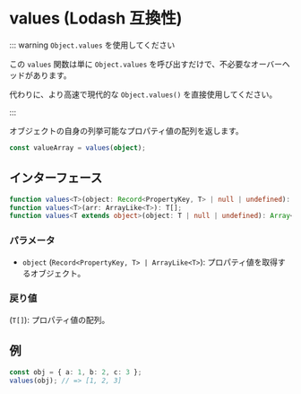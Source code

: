 # values (Lodash 互換性)

::: warning `Object.values` を使用してください

この `values` 関数は単に `Object.values` を呼び出すだけで、不必要なオーバーヘッドがあります。

代わりに、より高速で現代的な `Object.values()` を直接使用してください。

:::

オブジェクトの自身の列挙可能なプロパティ値の配列を返します。

```typescript
const valueArray = values(object);
```

## インターフェース

```typescript
function values<T>(object: Record<PropertyKey, T> | null | undefined): T[];
function values<T>(arr: ArrayLike<T>): T[];
function values<T extends object>(object: T | null | undefined): Array<T[keyof T]>;
```

### パラメータ

- `object` (`Record<PropertyKey, T> | ArrayLike<T>`): プロパティ値を取得するオブジェクト。

### 戻り値

(`T[]`): プロパティ値の配列。

## 例

```typescript
const obj = { a: 1, b: 2, c: 3 };
values(obj); // => [1, 2, 3]
```
